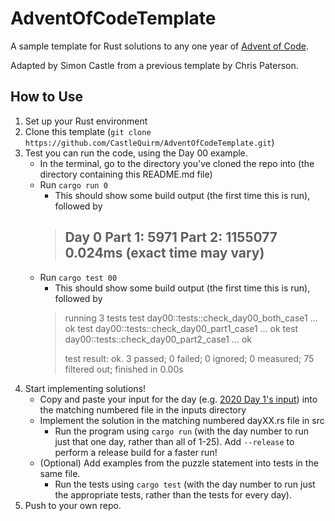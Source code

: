 # AdventOfCodeTemplate

A sample template for Rust solutions to any one year of [Advent of Code](https://adventofcode.com/).

Adapted by Simon Castle from a previous template by Chris Paterson.

## How to Use

1. Set up your Rust environment
2. Clone this template (`git clone https://github.com/CastleQuirm/AdventOfCodeTemplate.git`)
3. Test you can run the code, using the Day 00 example.
    - In the terminal, go to the directory you've cloned the repo into (the directory containing this README.md file)
    - Run `cargo run 0`
        - This should show some build output (the first time this is run), followed by 
        > Day 0
        > Part 1: 5971
        > Part 2: 1155077
        > 0.024ms (exact time may vary)
        > ----------
    - Run `cargo test 00`
        - This should show some build output (the first time this is run), followed by 
        > running 3 tests
        > test day00::tests::check_day00_both_case1 ... ok
        > test day00::tests::check_day00_part1_case1 ... ok
        > test day00::tests::check_day00_part2_case1 ... ok
        >
        > test result: ok. 3 passed; 0 failed; 0 ignored; 0 measured; 75 filtered out; finished in 0.00s
4. Start implementing solutions!
    - Copy and paste your input for the day (e.g. [2020 Day 1's input](https://adventofcode.com/2020/day/1/input)) into the matching numbered file in the inputs directory
    - Implement the solution in the matching numbered dayXX.rs file in src
        - Run the program using `cargo run` (with the day number to run just that one day, rather than all of 1-25).  Add `--release` to perform a release build for a faster run!
    - (Optional) Add examples from the puzzle statement into tests in the same file.
        - Run the tests using `cargo test` (with the day number to run just the appropriate tests, rather than the tests for every day).
5. Push to your own repo.
